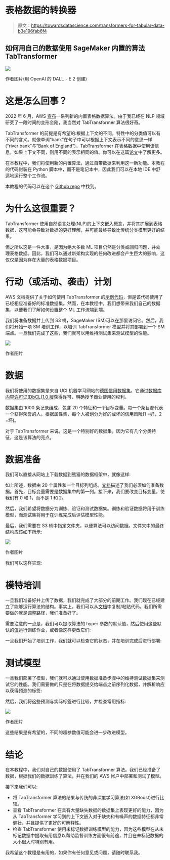 # 表格数据的转换器

> 原文：<https://towardsdatascience.com/transformers-for-tabular-data-b3e196fab6f4>

## 如何用自己的数据使用 SageMaker 内置的算法 TabTransformer

![](img/c55f151e85ba02b8c12a4e65505b3a53.png)

作者图片(用 OpenAI 的 DALL `·` E 2 创建)

# 这是怎么回事？

2022 年 6 月，AWS [宣布](https://aws.amazon.com/about-aws/whats-new/2022/06/amazon-sagemaker-built-in-algorithms-four-new-tabular-data-modeling-algorithms/)一系列新的内置表格数据算法。由于我已经在 NLP 领域研究了一段时间的变形金刚，我当然对 TabTransformer 算法很好奇。

TabTransformer 的前提是有希望的:根据上下文的不同，特性中的分类值可以有不同的含义。就像单词“bank”在句子中可以根据上下文表示不同的意思一样(“river bank”与“Bank of England”)，TabTransformer 在表格数据中使用该信息，如果上下文不同，则用不同的表示相同的值。你可以在这篇[论文](https://arxiv.org/abs/2012.06678)中了解更多。

在本教程中，我们将使用新的内置算法，通过自带数据来利用这一新功能。本教程的代码封装在 Python 脚本中，而不是笔记本中，因此我们可以在本地 IDE 中舒适地运行整个工作流。

本教程的代码可以在这个 [Github repo](https://github.com/marshmellow77/tab-transformer) 中找到。

# 为什么这很重要？

TabTransformer 使用自然语言处理(NLP)的上下文嵌入概念，并将其扩展到表格数据，这可能会导致对数据的更好理解，并可能最终导致比传统分类模型更好的结果。

但之所以这是一件大事，是因为绝大多数 ML 项目仍然是分类或回归问题，并处理表格数据。因此，我们可以通过新架构实现的任何改进都会产生巨大的影响，这仅仅是因为存在大量的表格数据项目。

# 行动（或活动、袭击）计划

AWS 文档提供了关于如何使用 TabTransformer 的[示例代码](https://docs.aws.amazon.com/sagemaker/latest/dg/tabtransformer.html#tabtransformer-modes)，但是该代码使用了已经相应准备好的标准数据集。然而，在本教程中，我们想带来我们自己的数据集，以便我们了解如何设置整个 ML 工作流端到端。

我们将准备数据并上传到 S3 桶，SageMaker (SM)可以在那里访问它。然后，我们将开始一项 SM 培训工作，以培训 TabTransformer 模型并将其部署到一个 SM 端点。一旦我们完成了这些，我们就可以用维持测试集来测试模型的性能。

![](img/423485df33d98d58eed8f27518b2fa29.png)

作者图片

# 数据

我们将使用的数据集是来自 UCI 机器学习网站的[德国信用数据集](https://archive.ics.uci.edu/ml/datasets/statlog+(german+credit+data))。它通过[数据库内容许可证(DbCL)1.0 版](https://opendatacommons.org/licenses/dbcl/1-0/)获得许可，明确授予商业使用的权利。

数据集由 1000 条记录组成，包含 20 个特征和一个目标变量。每一个条目都代表一个获得荣誉的人。根据属性集，每个人被划分为好的或坏的信用风险(1 =好，2 =坏)。

对于 TabTransformer 来说，这是一个特别好的数据集，因为它有几个分类特征，这是该算法的亮点。

# 数据准备

我们可以直接从网站上下载数据到熊猫的数据框架中，就像这样:

如上所述，数据由 20 个属性和一个目标列组成。[文档](https://docs.aws.amazon.com/sagemaker/latest/dg/tabtransformer.html#InputOutput-TabTransformer)描述了我们必须如何准备数据。首先，目标变量需要是数据集中的第一列。接下来，我们要改变目标变量，使我们有 0 和 1，而不是 1 和 2。

然后，我们希望将数据分为训练、验证和测试数据集。训练和验证数据将用于训练模型，而测试集将用于在训练完成后评估模型性能。

最后，我们需要在 S3 桶中指定文件夹，以便算法可以访问数据。文件夹中的最终结构应该如下所示:

![](img/11d0ba4fa806dd2cc80ea49dd016a886.png)

作者图片

我们可以这样实现:

# 模特培训

一旦我们准备好并上传了数据，我们就完成了大部分的前期工作。我们现在已经建立了能够运行算法的结构。事实上，我们可以从[文档](https://docs.amazonaws.cn/en_us/sagemaker/latest/dg/tabtransformer.html#tabtransformer-modes)中复制/粘贴代码。我们所需要做的就是调整路径，我们准备好了。

需要注意的一点是，我们可以提取算法的 hyper 参数的默认值，然后使用这些默认的[值](https://gist.github.com/bc1b72c459232be4fa29544b3a322c65)运行训练作业，或者像这样更改它们:

一旦我们开始了培训工作，我们就可以检查它的状态，并在培训完成后进行部署:

# 测试模型

一旦我们部署了模型，我们就可以通过使用数据准备步骤中的维持测试数据集来测试它的性能。我们需要做的只是在将数据提交给端点之前序列化数据，并解析响应以获得预测的标签:

然后，我们将这些预测与实际标签进行比较，并检查常用指标:

![](img/3e91e3230faeec29dfc8d538458075a0.png)

作者图片

这些结果是有希望的，不同的超参数值可能会进一步改进模型。

# 结论

在本教程中，我们对自己的数据使用了 TabTransformer 算法。我们已经准备了数据，根据我们的数据训练了算法，并在我们的 AWS 帐户中部署和测试了模型。

接下来我们可以:

*   将 TabTransformer 算法的结果与传统的非深度学习算法(如 XGBoost)进行比较。
*   查看 TabTransformer 在具有大量缺失数据的数据集上表现更好的能力，因为从 TabTransformer 学习到的上下文嵌入对于缺失和有噪声的数据特征都非常健壮，并且提供了更好的可解释性。
*   检查 TabTransformer 使用未标记数据训练模型的能力，因为这些模型在从未标记数据中提取有用信息以帮助监督训练方面很有前途，并且在未标记数据的大小很大时特别有用。

我希望这个教程是有用的，如果你有任何意见或问题，请随时联系我。